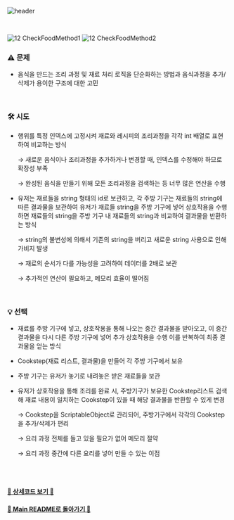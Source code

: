 ![header](https://capsule-render.vercel.app/api?type=cylinder&color=A1B6FF&height=150&section=header&text=Cook%20Step&fontSize=60&fontColor=ECFBFF&animation=fadeIn)

<br>

![12 CheckFoodMethod1](https://github.com/TodangTodang/TodangTodangPublic/assets/62470991/311c847d-daf7-48dd-b1a9-bec06379153f)
![12 CheckFoodMethod2](https://github.com/TodangTodang/TodangTodangPublic/assets/62470991/efe98569-449d-4915-b53d-b979c99112bb)

### ⚠️ 문제
- 음식을 만드는 조리 과정 및 재료 처리 로직을 단순화하는 방법과 음식과정을 추가/삭제가 용이한 구조에 대한 고민

<br>

### 🛠️ 시도
- 행위를 특정 인덱스에 고정시켜 재료와 레시피의 조리과정을 각각 int 배열로 표현하여 비교하는 방식
    
     → 새로운 음식이나 조리과정을 추가하거나 변경할 때, 인덱스를 수정해야 하므로 확장성 부족 
    
    → 완성된 음식을 만들기 위해 모든 조리과정을 검색하는 등 너무 많은 연산을 수행
    
- 유저는 재료들을 string 형태의 id로 보관하고,  각 주방 기구는 재료들의 string에 따른 결과물을 보관하여 유저가 재료들 string을 주방 기구에 넣어 상호작용을 수행하면 재료들의 string을 주방 기구 내 재료들의 string과 비교하여 결과물을 반환하는 방식
    
    → string의 불변성에 의해서 기존의 string을 버리고 새로운 string 사용으로 인해 가비지 발생
    
    → 재료의 순서가 다를 가능성을 고려하여 데이터를 2배로 보관 
    
    → 추가적인 연산이 필요하고, 메모리 효율이 떨어짐 

<br>

### 💡 선택
- 재료를 주방 기구에 넣고, 상호작용을 통해 나오는 중간 결과물을 받아오고, 이 중간 결과물을 다시 다른 주방 기구에 넣어 추가 상호작용을 수행 이를 반복하여 최종 결과물을 얻는 방식
- Cookstep(재료 리스트, 결과물)을 만들어 각 주방 기구에서 보유
- 주방 기구는 유저가 놓기로 내려놓은 받은 재료들을 보관
- 유저가 상호작용을 통해 조리를 완료 시, 주방기구가 보유한 Cookstep리스트 검색해 재료 내용이 일치하는 Cookstep이 있을 때 해당 결과물을 반환할 수 있게 변경
    
    →  Cookstep을 ScriptableObject로 관리되어, 주방기구에서 각각의 Cookstep을 추가/삭제가 편리
    
    → 요리 과정 전체를 들고 있을 필요가 없어 메모리 절약
    
    → 요리 과정 중간에 다른 요리를 넣어 만들 수 있는 이점
    

<br><br>


#### [🐰 상세코드 보기 🐰]()

#### [🌙 Main README로 돌아가기 🌙](/README.md)